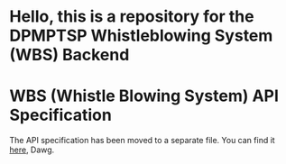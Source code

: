 # Hello, this is a repository for the DPMPTSP Whistleblowing System (WBS) Backend

# WBS (Whistle Blowing System) API Specification

The API specification has been moved to a separate file. You can find it [here](API_Spec.md), Dawg.
